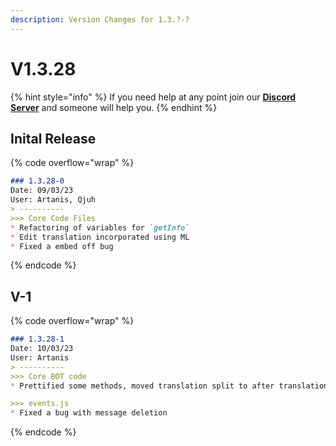 ```yaml
---
description: Version Changes for 1.3.?-?
---
```


# V1.3.28

{% hint style="info" %}
If you need help at any point join our [**Discord Server**](https://discord.gg/mgNR64R) and someone will help you.
{% endhint %}

## Inital Release

{% code overflow="wrap" %}
```markdown
### 1.3.28-0
Date: 09/03/23
User: Artanis, Qjuh
> ----------
>>> Core Code Files
* Refactoring of variables for `getInfo`
* Edit translation incorporated using ML
* Fixed a embed off bug
```
{% endcode %}

## V-1

{% code overflow="wrap" %}
```markdown
### 1.3.28-1
Date: 10/03/23
User: Artanis
> ----------
>>> Core BOT code
* Prettified some methods, moved translation split to after translation to maintain a coherent translation

>>> events.js
* Fixed a bug with message deletion

```
{% endcode %}
